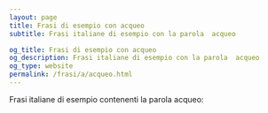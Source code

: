 ```yaml
---
layout: page
title: Frasi di esempio con acqueo 
subtitle: Frasi italiane di esempio con la parola  acqueo

og_title: Frasi di esempio con acqueo 
og_description: Frasi italiane di esempio con la parola  acqueo
og_type: website
permalink: /frasi/a/acqueo.html
---
```


Frasi italiane di esempio contenenti la parola acqueo:


